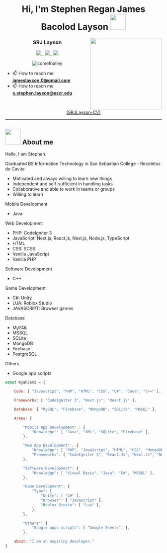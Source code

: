 
##
<h1 align="center"> Hi, I'm Stephen Regan James Bacolod Layson <img src="https://media.giphy.com/media/pr1dbVONbGeVvSiECh/giphy.gif" width="50"></h1>


<img align='right' src="https://media.giphy.com/media/jdPMeyv9rn0hZHh8n9/giphy.gif" width="230">
<h3 align="center" > SRJ Layson </h3>
<p align="center">
    <a href="https://www.facebook.com/kyahjemz/"><img src="https://img.shields.io/badge/Facebook-%231877F2.svg?style=flat-square&logo=Facebook&logoColor=white"></img>&nbsp&nbsp</a>
    <a href="https://www.linkedin.com/in/kyahjemz/"> <img src="https://img.shields.io/badge/linkedin-%230077B5.svg?style=flat-squar&logo=linkedin&logoColor=white"></img>&nbsp&nbsp</a>
    <a href="mailto:jameslayson.0@gmail.com"><img src="https://img.shields.io/badge/Gmail-D14836?style=flat-square&logo=gmail&logoColor=white"></img></a>
</p>

<p align="center"> <img src="https://komarev.com/ghpvc/?username=KyahJemz&label=Profile%20views&color=0e75b6&style=flat" alt="comethalley" /> </p>

- 📫  How to reach me **jameslayson.0@gmail.com**
- 📫  How to reach me **s.stephen.layson@sscr.edu**


<br>
<p align="center">
    <a href="https://github.com/KyahJemz/KyahJemz/blob/main/SRJLayson-CV.pdf">[SRJLayson-CV]</a>
</p>
  
---
## <img src="https://media.giphy.com/media/60WcGA7PcpqB53IxNf/giphy.gif" width="50"> About me


Hello, I am Stephen.

Graduated BS Information Technology in San Sebastian College - Recoletos de Cavite

- Motivated and always willing to learn new things
- Independent and self-sufficient in handling tasks
- Collaborative and able to work in teams or groups
- Willing to learn

Mobile Development 
- Java

Web Development 
- PHP: CodeIgniter 3
- JavaScript: Next.js, React.js, Nest.js, Node.js, TypeScript
- HTML
- CSS: SCSS
- Vanilla JavaScript
- Vanilla PHP

Software Development
- C++

Game Development
- C#: Unity
- LUA: Roblox Studio
- JAVASCRIPT: Browser games

Database 
- MySQL
- MSSQL
- SQLite
- MongoDB
- Firebase
- PostgreSQL

Others 
- Google app scripts
  
```javascript
const KyahJemz = {

	Code: [ "Javascript", "PHP", "HTML", "CSS", "C#", "Java", "C++" ],

	Frameworks: [ "Codeigniter 3", "Next.js", "React.js" ],

	Database: [ "MySQL", "Firebase", "MongoDB", "SQLite", "MSSQL" ],

	Areas: {

		"Mobile App Development" : {
			"Knowledge": [ "Java", "XML", "SQLite", "Firebase" ],
		},

		"Web App Development" : {
			"Knowledge": [ "PHP", "JavaScript", "HTML", "CSS", "MongoDB", "MySQL" ],
			"Frameworks": [ "CodeIgniter 3", "React.Js", "Next.Js", "Node.Js", "Laravel"]
		},

		"Software Development": {
			"Knowledge": [ "Visual Basic", "Java", "C#", "MSSQL" ],  
		},

		"Game Development": {
			"Type": {
				"Unity": [ "C#" ],
				"Browser": [ "Javascript" ],
				"Roblox Studio": [ "Lua" ],
			},  
		},

		"Others": {
			"Google apps scripts": [ "Google Sheets", ],
		},

	about: "I am an aspiring developer."
}

```
